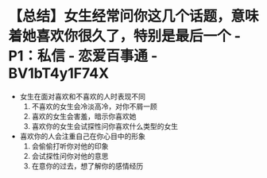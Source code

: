 # 【总结】女生经常问你这几个话题，意味着她喜欢你很久了，特别是最后一个 - P1：私信 - 恋爱百事通 - BV1bT4y1F74X

-   女生在面对喜欢和不喜欢的人时表现不同
    1.  不喜欢的女生会冷淡高冷，对你不屑一顾
    2.  喜欢的女生会害羞，暗示你喜欢她
    3.  喜欢你的女生会试探性问你喜欢什么类型的女生
-   喜欢你的人会注重自己在你心目中的形象
    1.  会偷偷打听你对他的印象
    2.  会试探性问你对他的意思
    3.  在意你的过去，想了解你的感情经历
